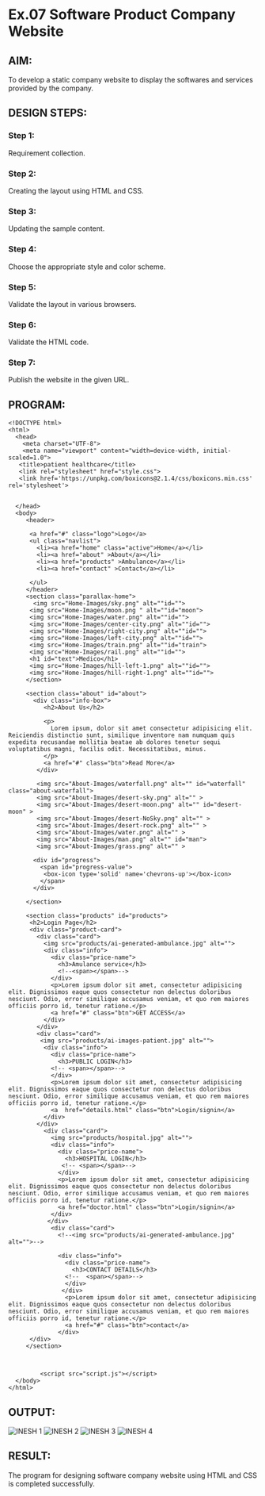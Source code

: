 # Ex.07 Software Product Company Website


## AIM:
To develop a static company website to display the softwares and services provided by the company.

## DESIGN STEPS:

### Step 1:
Requirement collection.

### Step 2:
Creating the layout using HTML and CSS.

### Step 3:
Updating the sample content.

### Step 4:
Choose the appropriate style and color scheme.

### Step 5:
Validate the layout in various browsers.

### Step 6:
Validate the HTML code.

### Step 7:
Publish the website in the given URL.

## PROGRAM:
```
<!DOCTYPE html>
<html>
  <head>
    <meta charset="UTF-8">
    <meta name="viewport" content="width=device-width, initial-scaled=1.0">
   <title>patient healthcare</title>
   <link rel="stylesheet" href="style.css">
   <link href='https://unpkg.com/boxicons@2.1.4/css/boxicons.min.css' rel='stylesheet'>

  
  </head>
  <body>
     <header>
      
      <a href="#" class="logo">Logo</a>
      <ul class="navlist">
        <li><a href="home" class="active">Home</a></li>
        <li><a href="about" >About</a></li>
        <li><a href="products" >Ambulance</a></li>
        <li><a href="contact" >Contact</a></li>

      </ul>
     </header>
     <section class="parallax-home">
       <img src="Home-Images/sky.png" alt=""id="">
      <img src="Home-Images/moon.png " alt=""id="moon">
      <img src="Home-Images/water.png" alt=""id="">
      <img src="Home-Images/center-city.png" alt=""id="">
      <img src="Home-Images/right-city.png" alt=""id="">
      <img src="Home-Images/left-city.png" alt=""id="">
      <img src="Home-Images/train.png" alt=""id="train">
      <img src="Home-Images/rail.png" alt=""id="">
      <h1 id="text">Medico</h1>
      <img src="Home-Images/hill-left-1.png" alt=""id="">
      <img src="Home-Images/hill-right-1.png" alt=""id="">
     </section>

     <section class="about" id="about">
       <div class="info-box">
          <h2>About Us</h2>
       
          <p>
            Lorem ipsum, dolor sit amet consectetur adipisicing elit. Reiciendis distinctio sunt, similique inventore nam numquam quis expedita recusandae mollitia beatae ab dolores tenetur sequi voluptatibus magni, facilis odit. Necessitatibus, minus.
          </p>
          <a href="#" class="btn">Read More</a>      
        </div>

        <img src="About-Images/waterfall.png" alt="" id="waterfall" class="about-waterfall">
        <img src="About-Images/desert-sky.png" alt="" >
        <img src="About-Images/desert-moon.png" alt="" id="desert-moon" >
        <img src="About-Images/desert-NoSky.png" alt="" >
        <img src="About-Images/desert-rock.png" alt="" >
        <img src="About-Images/water.png" alt="" >
        <img src="About-Images/man.png" alt="" id="man">
        <img src="About-Images/grass.png" alt="" >

       <div id="progress">
         <span id="progress-value">
          <box-icon type='solid' name='chevrons-up'></box-icon>
         </span>
       </div> 
        
     </section>

     <section class="products" id="products">
      <h2>Login Page</h2>
      <div class="product-card">
        <div class="card">
          <img src="products/ai-generated-ambulance.jpg" alt="">
          <div class="info">
            <div class="price-name">
              <h3>Amulance service</h3>
              <!--<span></span>-->
            </div>
            <p>Lorem ipsum dolor sit amet, consectetur adipisicing elit. Dignissimos eaque quos consectetur non delectus doloribus nesciunt. Odio, error similique accusamus veniam, et quo rem maiores officiis porro id, tenetur ratione.</p>
            <a href="#" class="btn">GET ACCESS</a>
          </div>
        </div>
        <div class="card">
         <img src="products/ai-images-patient.jpg" alt="">
          <div class="info">
            <div class="price-name">
              <h3>PUBLIC LOGIN</h3>
            <!-- <span></span>-->
            </div>
            <p>Lorem ipsum dolor sit amet, consectetur adipisicing elit. Dignissimos eaque quos consectetur non delectus doloribus nesciunt. Odio, error similique accusamus veniam, et quo rem maiores officiis porro id, tenetur ratione.</p>
            <a  href="details.html" class="btn">Login/signin</a>
          </div>
        </div>
          <div class="card">
            <img src="products/hospital.jpg" alt="">
            <div class="info">
              <div class="price-name">
                <h3>HOSPITAL LOGIN</h3>
               <!-- <span></span>-->
              </div>
              <p>Lorem ipsum dolor sit amet, consectetur adipisicing elit. Dignissimos eaque quos consectetur non delectus doloribus nesciunt. Odio, error similique accusamus veniam, et quo rem maiores officiis porro id, tenetur ratione.</p>
              <a href="doctor.html" class="btn">Login/signin</a>
            </div>
           </div>
            <div class="card">
              <!--<img src="products/ai-generated-ambulance.jpg" alt="">-->

              <div class="info">
                <div class="price-name">
                  <h3>CONTACT DETAILS</h3>
                <!--  <span></span>-->
                </div>
               </div> 
                <p>Lorem ipsum dolor sit amet, consectetur adipisicing elit. Dignissimos eaque quos consectetur non delectus doloribus nesciunt. Odio, error similique accusamus veniam, et quo rem maiores officiis porro id, tenetur ratione.</p>
                <a href="#" class="btn">contact</a>
              </div>
      </div>
     </section>



         <script src="script.js"></script>
  </body>
</html>

```

## OUTPUT:
![INESH 1](https://github.com/inesh-2384/softweb/assets/146412203/690b00eb-5aa5-4a81-a4a6-a6d894e934a3)
![INESH 2](https://github.com/inesh-2384/softweb/assets/146412203/6abfd7dc-2e8c-4f06-a544-384315e170be)
![INESH 3](https://github.com/inesh-2384/softweb/assets/146412203/655508cd-2ae4-4f83-8933-e2ffdb88c998)
![INESH 4](https://github.com/inesh-2384/softweb/assets/146412203/e14c4a76-fde8-4a6c-a7ec-53f1c057aeda)


## RESULT:
The program for designing software company website using HTML and CSS is completed successfully.

